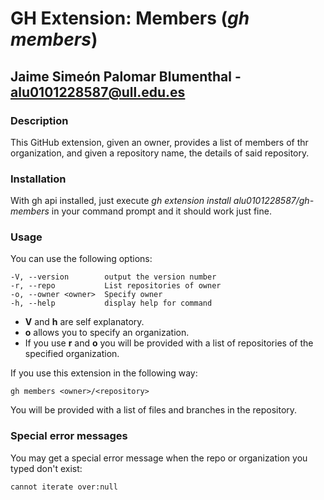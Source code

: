 # GH Extension: Members (_gh members_)

## Jaime Simeón Palomar Blumenthal - alu0101228587@ull.edu.es

### **Description**

This GitHub extension, given an owner, provides a list of members of thr organization, and given a repository name, the details of said repository.


### **Installation**

With gh api installed, just execute _gh extension install alu0101228587/gh-members_ in your command prompt and it should work just fine.


### **Usage**

You can use the following options:

```
-V, --version        output the version number
-r, --repo           List repositories of owner
-o, --owner <owner>  Specify owner
-h, --help           display help for command
```

* **V** and **h** are self explanatory.
* **o** allows you to specify an organization.
* If you use **r** and **o** you will be provided with a list of repositories of the specified organization.

If you use this extension in the following way:

```
gh members <owner>/<repository>
```

You will be provided with a list of files and branches in the repository.


### **Special error messages**

You may get a special error message when the repo or organization you typed don't exist:

```
cannot iterate over:null
```